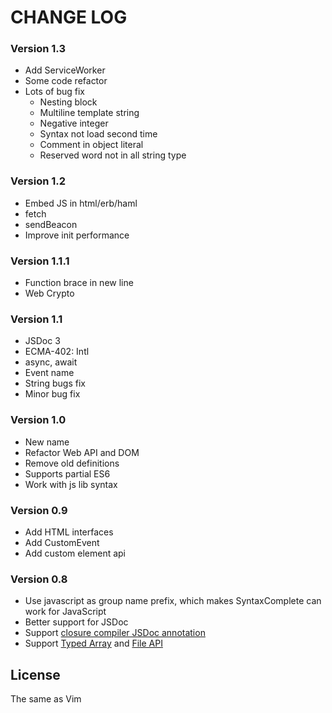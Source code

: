 CHANGE LOG
==========

### Version 1.3
- Add ServiceWorker
- Some code refactor
- Lots of bug fix
  - Nesting block
  - Multiline template string
  - Negative integer
  - Syntax not load second time
  - Comment in object literal
  - Reserved word not in all string type


### Version 1.2

- Embed JS in html/erb/haml
- fetch
- sendBeacon
- Improve init performance

### Version 1.1.1

- Function brace in new line
- Web Crypto

### Version 1.1

- JSDoc 3
- ECMA-402: Intl
- async, await
- Event name
- String bugs fix
- Minor bug fix

### Version 1.0

- New name
- Refactor Web API and DOM
- Remove old definitions
- Supports partial ES6
- Work with js lib syntax

### Version 0.9

- Add HTML interfaces
- Add CustomEvent
- Add custom element api

### Version 0.8

- Use javascript as group name prefix, which makes SyntaxComplete can work for JavaScript
- Better support for JSDoc
- Support [closure compiler JSDoc annotation](https://developers.google.com/closure/compiler/docs/js-for-compiler)
- Support [Typed Array](http://www.khronos.org/registry/typedarray/specs/latest/) and [File API](http://www.w3.org/TR/FileAPI/)

License
-------

The same as Vim

